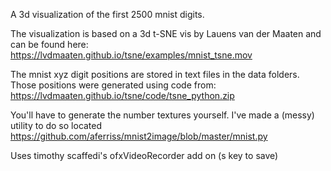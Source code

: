 A 3d visualization of the first 2500 mnist digits. 

The visualization is based on a 3d t-SNE vis by Lauens van der Maaten and can be found here:
https://lvdmaaten.github.io/tsne/examples/mnist_tsne.mov

The mnist xyz digit positions are stored in text files in the data folders. Those positions were generated using code from:
https://lvdmaaten.github.io/tsne/code/tsne_python.zip

You'll have to generate the number textures yourself. I've made a (messy) utility to do so located
https://github.com/aferriss/mnist2image/blob/master/mnist.py

Uses timothy scaffedi's ofxVideoRecorder add on (s key to save)
